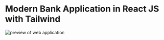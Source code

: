 # Modern Bank Application in React JS with Tailwind

<img src="https://github.com/lwan1/Modern-Bank-Application/blob/main/preview.png" alt="preview of web application">
